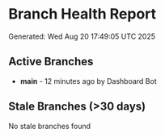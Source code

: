# Branch Health Report
Generated: Wed Aug 20 17:49:05 UTC 2025

## Active Branches
- **main** - 12 minutes ago by Dashboard Bot

## Stale Branches (>30 days)
No stale branches found
